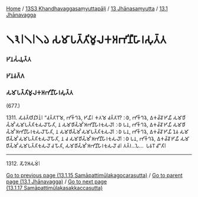 
[Home](/) / [13S3 Khandhavaggasaṃyuttapāḷi](/tipitaka/13S3.md) / [13 Jhānasaṃyutta](/tipitaka/13S3/13.md) / [13.1 Jhānavagga](/tipitaka/13S3/13/13.1.md)

# 𑁧𑁩𑁇𑁧𑁇𑁧𑁬 𑀲𑀫𑀸𑀧𑀢𑁆𑀢𑀺𑀫𑀽𑀮𑀓𑀅𑀪𑀺𑀦𑀻𑀳𑀸𑀭𑀲𑀼𑀢𑁆𑀢

### 𑀛𑀸𑀦𑀲𑀁𑀬𑀼𑀢𑁆𑀢

### 𑀛𑀸𑀦𑀯𑀕𑁆𑀕

### 𑀲𑀫𑀸𑀧𑀢𑁆𑀢𑀺𑀫𑀽𑀮𑀓𑀅𑀪𑀺𑀦𑀻𑀳𑀸𑀭𑀲𑀼𑀢𑁆𑀢

(677.)

1311\. 𑀲𑀸𑀯𑀢𑁆𑀣𑀺𑀦𑀺𑀤𑀸𑀦𑀁𑁇 “𑀘𑀢𑁆𑀢𑀸𑀭𑁄𑀫𑁂, 𑀪𑀺𑀓𑁆𑀔𑀯𑁂, 𑀛𑀸𑀬𑀻𑁇 𑀓𑀢𑀫𑁂 𑀘𑀢𑁆𑀢𑀸𑀭𑁄? 𑀇𑀥, 𑀪𑀺𑀓𑁆𑀔𑀯𑁂, 𑀏𑀓𑀘𑁆𑀘𑁄 𑀛𑀸𑀬𑀻 𑀲𑀫𑀸𑀥𑀺𑀲𑁆𑀫𑀺𑀁 𑀲𑀫𑀸𑀧𑀢𑁆𑀢𑀺𑀓𑀼𑀲𑀮𑁄 𑀳𑁄𑀢𑀺, 𑀦 𑀲𑀫𑀸𑀥𑀺𑀲𑁆𑀫𑀺𑀁 𑀅𑀪𑀺𑀦𑀻𑀳𑀸𑀭𑀓𑀼𑀲𑀮𑁄𑁇 𑀇𑀥 𑀧𑀦, 𑀪𑀺𑀓𑁆𑀔𑀯𑁂, 𑀏𑀓𑀘𑁆𑀘𑁄 𑀛𑀸𑀬𑀻 𑀲𑀫𑀸𑀥𑀺𑀲𑁆𑀫𑀺𑀁 𑀅𑀪𑀺𑀦𑀻𑀳𑀸𑀭𑀓𑀼𑀲𑀮𑁄 𑀳𑁄𑀢𑀺, 𑀦 𑀲𑀫𑀸𑀥𑀺𑀲𑁆𑀫𑀺𑀁 𑀲𑀫𑀸𑀧𑀢𑁆𑀢𑀺𑀓𑀼𑀲𑀮𑁄𑁇 𑀇𑀥 𑀧𑀦, 𑀪𑀺𑀓𑁆𑀔𑀯𑁂, 𑀏𑀓𑀘𑁆𑀘𑁄 𑀛𑀸𑀬𑀻 𑀦𑁂𑀯 𑀲𑀫𑀸𑀥𑀺𑀲𑁆𑀫𑀺𑀁 𑀲𑀫𑀸𑀧𑀢𑁆𑀢𑀺𑀓𑀼𑀲𑀮𑁄 𑀳𑁄𑀢𑀺, 𑀦 𑀘 𑀲𑀫𑀸𑀥𑀺𑀲𑁆𑀫𑀺𑀁 𑀅𑀪𑀺𑀦𑀻𑀳𑀸𑀭𑀓𑀼𑀲𑀮𑁄𑁇 𑀇𑀥 𑀧𑀦, 𑀪𑀺𑀓𑁆𑀔𑀯𑁂, 𑀏𑀓𑀘𑁆𑀘𑁄 𑀛𑀸𑀬𑀻 𑀲𑀫𑀸𑀥𑀺𑀲𑁆𑀫𑀺𑀁 𑀲𑀫𑀸𑀧𑀢𑁆𑀢𑀺𑀓𑀼𑀲𑀮𑁄 𑀘 𑀳𑁄𑀢𑀺, 𑀲𑀫𑀸𑀥𑀺𑀲𑁆𑀫𑀺𑀁 𑀅𑀪𑀺𑀦𑀻𑀳𑀸𑀭𑀓𑀼𑀲𑀮𑁄 𑀘𑁇 𑀢𑀢𑁆𑀭…𑀧𑁂…  𑀧𑀯𑀭𑁄 𑀘𑀸”𑀢𑀺𑁇

---

1312\. 𑀲𑁄𑀍𑀅𑀲𑀫𑀁𑁇



[Go to previous page (13.1.15 Samāpattimūlakagocarasutta)](/tipitaka/13S3/13/13.1/13.1.15.md) / [Go to parent page (13.1 Jhānavagga)](/tipitaka/13S3/13/13.1.md) / [Go to next page (13.1.17 Samāpattimūlakasakkaccasutta)](/tipitaka/13S3/13/13.1/13.1.17.md)


